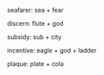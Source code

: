 seafarer: sea + fear

discern: flute + god

subsidy: sub + city

incentive: eagle + god + ladder

plaque: plate + cola
